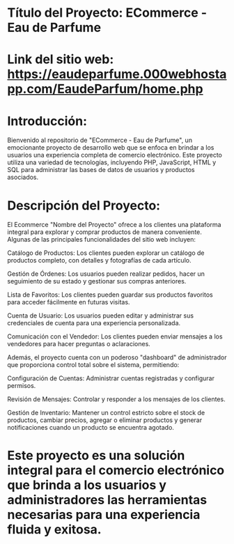 # Título del Proyecto: ECommerce - Eau de Parfume

# Link del sitio web: https://eaudeparfume.000webhostapp.com/EaudeParfum/home.php

# Introducción:
Bienvenido al repositorio de "ECommerce - Eau de Parfume", un emocionante proyecto de desarrollo web que se enfoca en brindar a los usuarios una experiencia completa de comercio electrónico. Este proyecto utiliza una variedad de tecnologías, incluyendo PHP, JavaScript, HTML y SQL para administrar las bases de datos de usuarios y productos asociados.

# Descripción del Proyecto:
El Ecommerce "Nombre del Proyecto" ofrece a los clientes una plataforma integral para explorar y comprar productos de manera conveniente. Algunas de las principales funcionalidades del sitio web incluyen:

Catálogo de Productos: Los clientes pueden explorar un catálogo de productos completo, con detalles y fotografías de cada artículo.

Gestión de Órdenes: Los usuarios pueden realizar pedidos, hacer un seguimiento de su estado y gestionar sus compras anteriores.

Lista de Favoritos: Los clientes pueden guardar sus productos favoritos para acceder fácilmente en futuras visitas.

Cuenta de Usuario: Los usuarios pueden editar y administrar sus credenciales de cuenta para una experiencia personalizada.

Comunicación con el Vendedor: Los clientes pueden enviar mensajes a los vendedores para hacer preguntas o aclaraciones.

Además, el proyecto cuenta con un poderoso "dashboard" de administrador que proporciona control total sobre el sistema, permitiendo:

Configuración de Cuentas: Administrar cuentas registradas y configurar permisos.

Revisión de Mensajes: Controlar y responder a los mensajes de los clientes.

Gestión de Inventario: Mantener un control estricto sobre el stock de productos, cambiar precios, agregar o eliminar productos y generar notificaciones cuando un producto se encuentra agotado.

# Este proyecto es una solución integral para el comercio electrónico que brinda a los usuarios y administradores las herramientas necesarias para una experiencia fluida y exitosa. 
